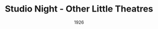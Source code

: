---
title: Studio Night - Other Little Theatres
date: 1926
closing_date: 
layout: productions
featured_image: 
image_caption:
image_credit:
playbill:
category:
Theatre: Theatre Jacksonville
cast:
  Speaker: Mrs. E.R. Hoyt
external_links:
---